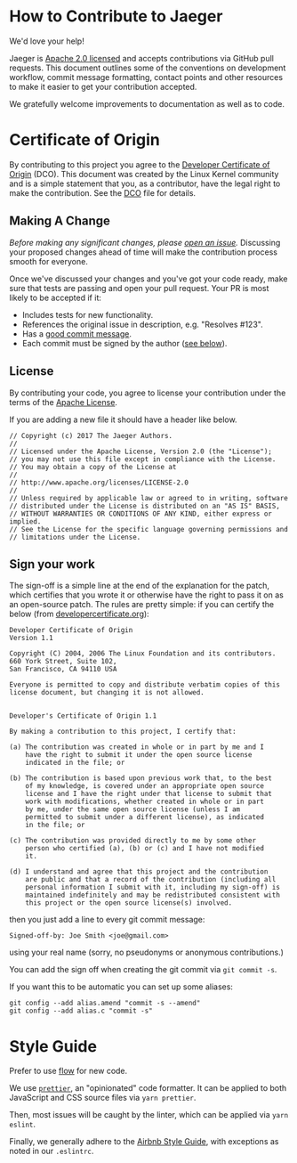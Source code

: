 # How to Contribute to Jaeger

We'd love your help!

Jaeger is [Apache 2.0 licensed](LICENSE) and accepts contributions via GitHub pull requests. This document
outlines some of the conventions on development workflow, commit message formatting, contact points and other
resources to make it easier to get your contribution accepted.

We gratefully welcome improvements to documentation as well as to code.

# Certificate of Origin

By contributing to this project you agree to the
[Developer Certificate of Origin](https://developercertificate.org/) (DCO). This document was created by the
Linux Kernel community and is a simple statement that you, as a contributor, have the legal right to make the
contribution. See the [DCO](DCO) file for details.

## Making A Change

_Before making any significant changes, please
[open an issue](https://github.com/jaegertracing/jaeger-ui/issues)._ Discussing your proposed changes ahead of
time will make the contribution process smooth for everyone.

Once we've discussed your changes and you've got your code ready, make sure that tests are passing and open
your pull request. Your PR is most likely to be accepted if it:

* Includes tests for new functionality.
* References the original issue in description, e.g. "Resolves #123".
* Has a [good commit message](http://tbaggery.com/2008/04/19/a-note-about-git-commit-messages.html).
* Each commit must be signed by the author ([see below](#sign-your-work)).

## License

By contributing your code, you agree to license your contribution under the terms of the
[Apache License](LICENSE).

If you are adding a new file it should have a header like below.

```
// Copyright (c) 2017 The Jaeger Authors.
//
// Licensed under the Apache License, Version 2.0 (the "License");
// you may not use this file except in compliance with the License.
// You may obtain a copy of the License at
//
// http://www.apache.org/licenses/LICENSE-2.0
//
// Unless required by applicable law or agreed to in writing, software
// distributed under the License is distributed on an "AS IS" BASIS,
// WITHOUT WARRANTIES OR CONDITIONS OF ANY KIND, either express or implied.
// See the License for the specific language governing permissions and
// limitations under the License.
```

## Sign your work

The sign-off is a simple line at the end of the explanation for the patch, which certifies that you wrote it
or otherwise have the right to pass it on as an open-source patch. The rules are pretty simple: if you can
certify the below (from [developercertificate.org](http://developercertificate.org/)):

```
Developer Certificate of Origin
Version 1.1

Copyright (C) 2004, 2006 The Linux Foundation and its contributors.
660 York Street, Suite 102,
San Francisco, CA 94110 USA

Everyone is permitted to copy and distribute verbatim copies of this
license document, but changing it is not allowed.


Developer's Certificate of Origin 1.1

By making a contribution to this project, I certify that:

(a) The contribution was created in whole or in part by me and I
    have the right to submit it under the open source license
    indicated in the file; or

(b) The contribution is based upon previous work that, to the best
    of my knowledge, is covered under an appropriate open source
    license and I have the right under that license to submit that
    work with modifications, whether created in whole or in part
    by me, under the same open source license (unless I am
    permitted to submit under a different license), as indicated
    in the file; or

(c) The contribution was provided directly to me by some other
    person who certified (a), (b) or (c) and I have not modified
    it.

(d) I understand and agree that this project and the contribution
    are public and that a record of the contribution (including all
    personal information I submit with it, including my sign-off) is
    maintained indefinitely and may be redistributed consistent with
    this project or the open source license(s) involved.
```

then you just add a line to every git commit message:

    Signed-off-by: Joe Smith <joe@gmail.com>

using your real name (sorry, no pseudonyms or anonymous contributions.)

You can add the sign off when creating the git commit via `git commit -s`.

If you want this to be automatic you can set up some aliases:

```
git config --add alias.amend "commit -s --amend"
git config --add alias.c "commit -s"
```

# Style Guide

Prefer to use [flow](https://flow.org/) for new code.

We use [`prettier`](https://prettier.io/), an "opinionated" code formatter. It can be applied to both
JavaScript and CSS source files via `yarn prettier`.

Then, most issues will be caught by the linter, which can be applied via `yarn eslint`.

Finally, we generally adhere to the [Airbnb Style Guide](https://github.com/airbnb/javascript), with
exceptions as noted in our `.eslintrc`.

